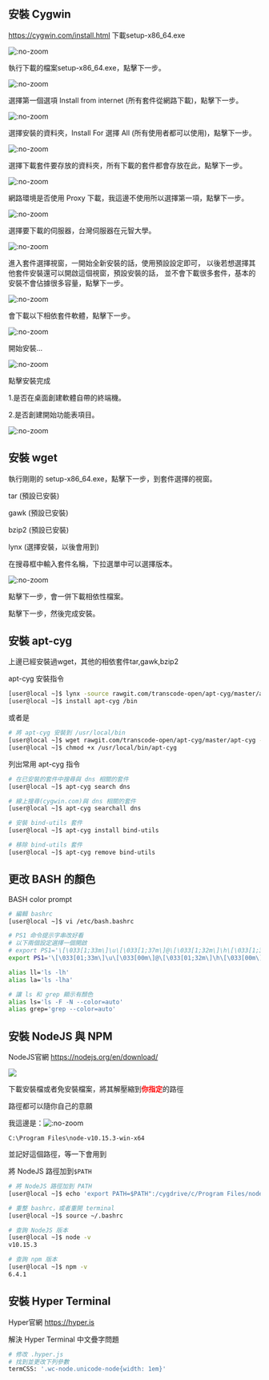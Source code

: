 ﻿## 安裝 Cygwin

https://cygwin.com/install.html 下載setup-x86_64.exe

![](/img/2019-04-01_150802.png ':no-zoom')

執行下載的檔案setup-x86_64.exe，點擊下一步。

![](/img/2019-04-01_150741.png ':no-zoom')

選擇第一個選項 Install from internet (所有套件從網路下載)，點擊下一步。

![](/img/2019-04-01_150844.png ':no-zoom')

選擇安裝的資料夾，Install For 選擇 All (所有使用者都可以使用)，點擊下一步。

![](/img/2019-04-01_151234.png ':no-zoom')

選擇下載套件要存放的資料夾，所有下載的套件都會存放在此，點擊下一步。

![](/img/2019-04-01_151312.png ':no-zoom')

網路環境是否使用 Proxy 下載，我這邊不使用所以選擇第一項，點擊下一步。

![](/img/2019-04-01_151333.png ':no-zoom')

選擇要下載的伺服器，台灣伺服器在元智大學。

![](/img/2019-04-01_151347.png ':no-zoom')

進入套件選擇視窗，一開始全新安裝的話，使用預設設定即可，
以後若想選擇其他套件安裝還可以開啟這個視窗，預設安裝的話，
並不會下載很多套件，基本的安裝不會佔據很多容量，點擊下一步。

![](/img/2019-04-01_151735.png ':no-zoom')

會下載以下相依套件軟體，點擊下一步。

![](/img/2019-04-01_151856.png ':no-zoom')

開始安裝...

![](/img/2019-04-01_151925.png ':no-zoom')

點擊安裝完成

1.是否在桌面創建軟體自帶的終端機。

2.是否創建開始功能表項目。

![](/img/2019-04-01_152017.png ':no-zoom')

## 安裝 wget

執行剛剛的 setup-x86_64.exe，點擊下一步，到套件選擇的視窗。

tar (預設已安裝)

gawk (預設已安裝)

bzip2 (預設已安裝)

lynx (選擇安裝，以後會用到)

在搜尋框中輸入套件名稱，下拉選單中可以選擇版本。

![](/img/2019-04-01_154136.png ':no-zoom')

點擊下一步，會一併下載相依性檔案。

點擊下一步，然後完成安裝。

## 安裝 apt-cyg

上邊已經安裝過wget，其他的相依套件tar,gawk,bzip2

apt-cyg 安裝指令

```bash
[user@local ~]$ lynx -source rawgit.com/transcode-open/apt-cyg/master/apt-cyg > apt-cyg
[user@local ~]$ install apt-cyg /bin
```
或者是

```bash
# 將 apt-cyg 安裝到 /usr/local/bin
[user@local ~]$ wget rawgit.com/transcode-open/apt-cyg/master/apt-cyg -O /usr/local/bin/apt-cyg
[user@local ~]$ chmod +x /usr/local/bin/apt-cyg
```

列出常用 apt-cyg 指令

```bash
# 在已安裝的套件中搜尋與 dns 相關的套件
[user@local ~]$ apt-cyg search dns

# 線上搜尋(cygwin.com)與 dns 相關的套件
[user@local ~]$ apt-cyg searchall dns

# 安裝 bind-utils 套件
[user@local ~]$ apt-cyg install bind-utils

# 移除 bind-utils 套件
[user@local ~]$ apt-cyg remove bind-utils
```

## 更改 BASH 的顏色

BASH color prompt

```bash
# 編輯 bashrc
[user@local ~]$ vi /etc/bash.bashrc

# PS1 命令提示字串改好看
# 以下兩個設定選擇一個開啟
# export PS1='\[\033[1;33m\]\u\[\033[1;37m\]@\[\033[1;32m\]\h\[\033[1;37m\]:\[\033[1;31m\]\w \[\033[1;36m\]\$ \[\033[0m\]'
export PS1='\[\033[01;33m\]\u\[\033[00m\]@\[\033[01;32m\]\h\[\033[00m\]:[\[\033[01;31m\]\w\[\033[00m\]]\[\033[01;36m\]\$ \[\033[0m\]'

alias ll='ls -lh'
alias la='ls -lha'

# 讓 ls 和 grep 顯示有顏色
alias ls='ls -F -N --color=auto'
alias grep='grep --color=auto'
```

## 安裝 NodeJS 與 NPM
NodeJS官網 https://nodejs.org/en/download/

![](/img/2019-04-01_1834422.png)

下載安裝檔或者免安裝檔案，將其解壓縮到<b><font color="red">你指定</font></b>的路徑

路徑都可以隨你自己的意願

我這邊是：![](/img/2019-04-01_201101.png ':no-zoom')

`C:\Program Files\node-v10.15.3-win-x64`

並記好這個路徑，等一下會用到

將 NodeJS 路徑加到`$PATH`

```bash
# 將 NodeJS 路徑加到 PATH
[user@local ~]$ echo 'export PATH=$PATH":/cygdrive/c/Program Files/node-v10.15.3-win-x64"' >> ~/.bashrc

# 重整 bashrc，或者重開 terminal
[user@local ~]$ source ~/.bashrc

# 查詢 NodeJS 版本
[user@local ~]$ node -v
v10.15.3

# 查詢 npm 版本
[user@local ~]$ npm -v
6.4.1
```

## 安裝 Hyper Terminal
Hyper官網 https://hyper.is

解決 Hyper Terminal 中文疊字問題

```bash
# 修改 .hyper.js
# 找到並更改下列參數
termCSS: '.wc-node.unicode-node{width: 1em}'
```